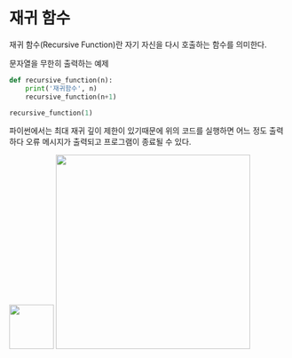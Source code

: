 # 재귀 함수

재귀 함수(Recursive Function)란 자기 자신을 다시 호출하는 함수를 의미한다.

문자열을 무한히 출력하는 예제
``` python
def recursive_function(n):
    print('재귀함수', n)
    recursive_function(n+1)

recursive_function(1)
```

파이썬에서는 최대 재귀 깊이 제한이 있기때문에 위의 코드를 실행하면 어느 정도 출력하다 오류 메시지가 출력되고 프로그램이 종료될 수 있다.

<p>
<img style="display:inline" width="80px" src="https://user-images.githubusercontent.com/53163222/128749035-d1343a1b-47ac-4d7a-81a7-978b208be346.png">
<img style="display:inline" width="350px" src="https://user-images.githubusercontent.com/53163222/128749569-f288fb2e-a80b-4b8c-b566-b6880022380a.png">
</p>